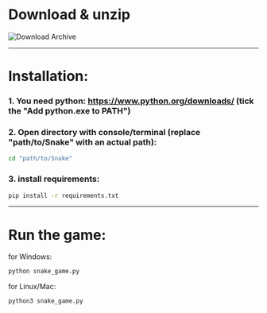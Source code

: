 # Download & unzip
![Download Archive](https://sites.northwestern.edu/researchcomputing/files/2021/05/github.png "a title")

---
# Installation:
### 1. You need python: https://www.python.org/downloads/ (tick the "Add python.exe to PATH")

### 2. Open directory with console/terminal (replace "path/to/Snake" with an actual path):
```bash
cd "path/to/Snake"
```
### 3. install requirements:
```bash
pip install -r requirements.txt
```
---
# Run the game:
for Windows:
```bash
python snake_game.py
```
for Linux/Mac:
```bash
python3 snake_game.py
```